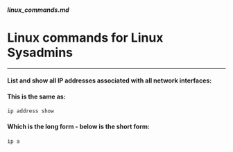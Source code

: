 ##### linux_commands.md

# Linux commands for Linux Sysadmins
---

#### List and show all IP addresses associated with all network interfaces:
#### This is the same as:
`ip address show`
#### Which is the long form - below is the short form:
`ip a`
